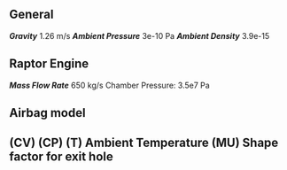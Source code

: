 ## General
***Gravity*** 1.26 m/s
***Ambient Pressure*** 3e-10 Pa
***Ambient Density*** 3.9e-15
## Raptor Engine
***Mass Flow Rate*** 650 kg/s
Chamber Pressure: 3.5e7 Pa

## Airbag model
(CV) 
(CP)
(T) Ambient Temperature
(MU) Shape factor for exit hole
- 



